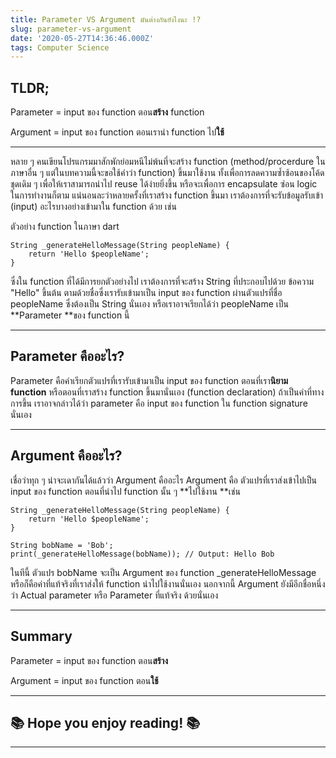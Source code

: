```yaml
---
title: Parameter VS Argument มันต่างกันยังไงนะ !?
slug: parameter-vs-argument
date: '2020-05-27T14:36:46.000Z'
tags: Computer Science
---
```


## TLDR;

Parameter = input ของ function ตอน**สร้าง** function

Argument = input ของ function ตอนเรานำ function ไป**ใช้**

---

หลาย ๆ คนเขียนโปรแกรมมาสักพักย่อมหนีไม่พ้นที่จะสร้าง function (method/procerdure ในภาษาอื่น ๆ แต่ในบทความนี้จะขอใช้คำว่า function) ขึ้นมาใช้งาน ทั้งเพื่อการลดความซ้ำซ้อนของโค้ดชุดเดิม ๆ เพื่อให้เราสามารถนำไป reuse ได้ง่ายยิ่งขึ้น หรือจะเพื่อการ encapsulate ซ่อน logic ในการทำงานก็ตาม แน่นอนละว่าหลายครั้งที่เราสร้าง function ขึ้นมา เราต้องการที่จะรับข้อมูลรับเข้า (input) อะไรบางอย่างเข้ามาใน function ด้วย เช่น

ตัวอย่าง function ในภาษา dart

    String _generateHelloMessage(String peopleName) {
        return 'Hello $peopleName';
    }

ซึ่งใน function ที่ได้มีการยกตัวอย่างไป เราต้องการที่จะสร้าง String ที่ประกอบไปด้วย ข้อความ "Hello" ขึ้นต้น ตามด้วยชื่อซึ่งเรารับเข้ามาเป็น input ของ function ผ่านตัวแปรที่ชื่อ peopleName ซึ่งต้องเป็น String นั่นเอง หรือเราอาจเรียกได้ว่า peopleName เป็น **Parameter **ของ function นี้

---

## Parameter คืออะไร?

Parameter คือคำเรียกตัวแปรที่เรารับเข้ามาเป็น input ของ function ตอนที่เรา**นิยาม function** หรือตอนที่เราสร้าง function ขึ้นมานั่นเอง (function declaration) ถ้าเป็นคำที่ทางการขึ้น เราอาจกล่าวได้ว่า parameter คือ input ของ function ใน function signature นั่นเอง

---

## Argument คืออะไร?

เชื่อว่าทุก ๆ น่าจะเดากันได้แล้วว่า Argument คืออะไร Argument คือ ตัวแปรที่เราส่งเข้าไปเป็น input ของ function ตอนที่นำไป function นั้น ๆ **ไปใช้งาน **เช่น

    String _generateHelloMessage(String peopleName) {
        return 'Hello $peopleName';
    }
    
    String bobName = 'Bob';
    print(_generateHelloMessage(bobName)); // Output: Hello Bob

ในทีนี้ ตัวแปร bobName จะเป็น Argument ของ function _generateHelloMessage หรือก็คือค่าที่แท้จริงที่เราส่งให้ function นำไปใช้งานนั่นเอง นอกจากนี้ Argument ยังมีอีกชื่อหนึ่งว่า Actual parameter หรือ Parameter ที่แท้จริง ด้วยนั่นเอง

---

## Summary

Parameter = input ของ function ตอน**สร้าง**

Argument = input ของ function ตอน**ใช้**

---

## **📚 Hope you enjoy reading! 📚**

---
